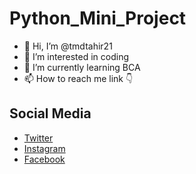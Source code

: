 # Python_Mini_Project

- 👋 Hi, I’m @tmdtahir21
- 👀 I’m interested in coding
- 🌱 I’m currently learning BCA
- 📫 How to reach me link 👇

## Social Media
- [Twitter](https://twitter.com/t_md_tahir_21)
- [Instagram](https://instagram.com/t_md_tahir_21)
- [Facebook](https://facebook.com/t_md_tahir_21)
